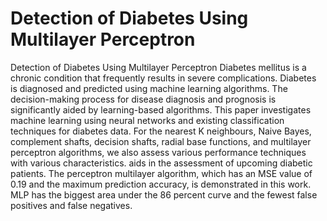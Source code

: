 # Detection of Diabetes Using Multilayer Perceptron

Detection of Diabetes Using Multilayer Perceptron
Diabetes mellitus is a chronic condition that frequently results in severe complications. Diabetes is 
diagnosed and predicted using machine learning algorithms. The decision-making process for 
disease diagnosis and prognosis is significantly aided by learning-based algorithms. This paper 
investigates machine learning using neural networks and existing classification techniques for 
diabetes data. For the nearest K neighbours, Naive Bayes, complement shafts, decision shafts, 
radial base functions, and multilayer perceptron algorithms, we also assess various performance 
techniques with various characteristics. aids in the assessment of upcoming diabetic patients. The 
perceptron multilayer algorithm, which has an MSE value of 0.19 and the maximum prediction 
accuracy, is demonstrated in this work. MLP has the biggest area under the 86 percent curve and 
the fewest false positives and false negatives.
